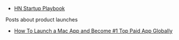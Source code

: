 * [HN Startup Playbook](https://news.ycombinator.com/item?id=10514729)

Posts about product launches

* [How To Launch a Mac App and Become #1 Top Paid App Globally](https://medium.com/developers-writing/how-to-launch-a-mac-app-and-become-1-top-paid-app-globally-4434bbfb51ee#.ugk8mdqdc)
